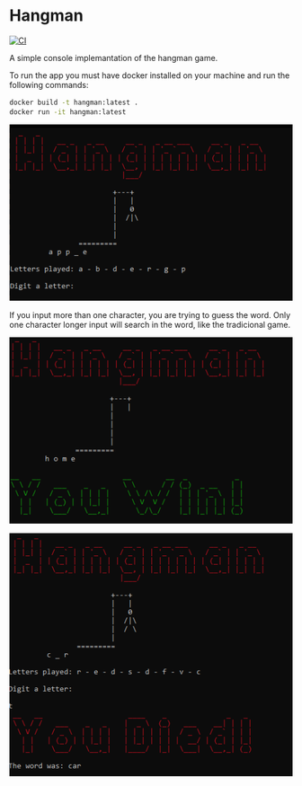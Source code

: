 # Hangman
[![CI](https://github.com/TheLe0/hangman/actions/workflows/test.yml/badge.svg)](https://github.com/TheLe0/hangman/actions/workflows/test.yml)

A simple console implemantation of the hangman game.

To run the app you must have docker installed on your machine and run the following commands:

```bash
docker build -t hangman:latest .
docker run -it hangman:latest
```

![Print](./images/game.PNG)

If you input more than one character, you are trying to guess the word. Only one character longer input will search in the word, like the tradicional game.

![Print](./images/won.PNG)


![Print](./images/lost.PNG)
